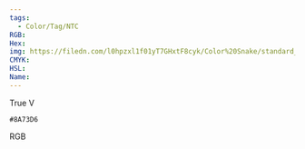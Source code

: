 ```yaml
---
tags:
  - Color/Tag/NTC
RGB:
Hex:
img: https://filedn.com/l0hpzxl1f01yT7GHxtF8cyk/Color%20Snake/standard_csv_to_svg/8A73D6.svg
CMYK:
HSL:
Name:
---
```

True V
```palette
#8A73D6
```
RGB
